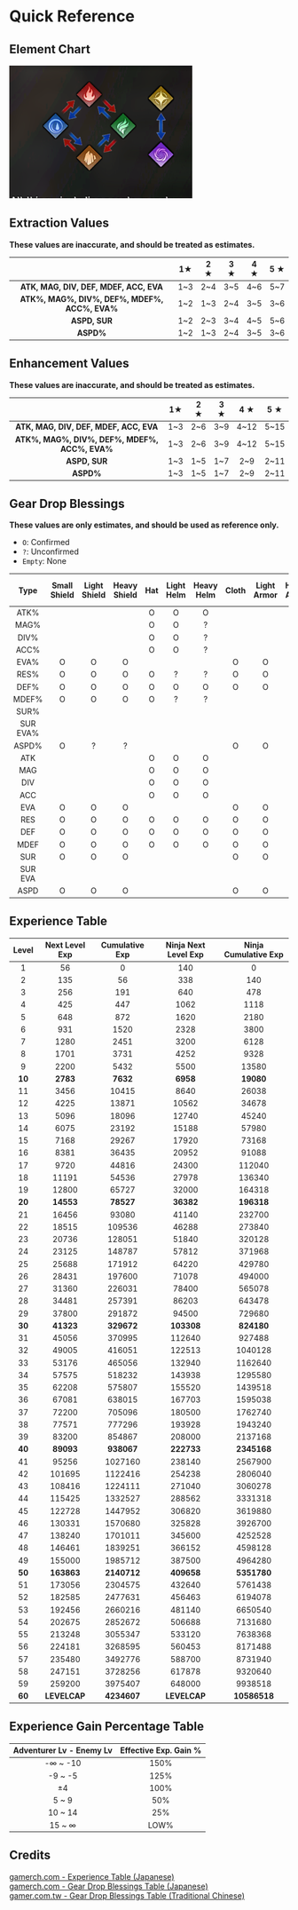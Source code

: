 # Quick Reference


## Element Chart

![Element Chart](./img/element-chart.png)

## Extraction Values

**These values are inaccurate, and should be treated as estimates.**

|                                               |  1★ | 2 ★ | 3 ★ | 4 ★ | 5 ★ |
|:---------------------------------------------:|:---:|:---:|:---:|:---:|:---:|
|     **ATK, MAG, DIV, DEF, MDEF, ACC, EVA**    | 1~3 | 2~4 | 3~5 | 4~6 | 5~7 |
| **ATK%, MAG%, DIV%, DEF%, MDEF%, ACC%, EVA%** | 1~2 | 1~3 | 2~4 | 3~5 | 3~6 |
|                 **ASPD, SUR**                 | 1~2 | 2~3 | 3~4 | 4~5 | 5~6 |
|                   **ASPD%**                   | 1~2 | 1~3 | 2~4 | 3~5 | 3~6 |

## Enhancement Values

**These values are inaccurate, and should be treated as estimates.**

|                                               |  1★ | 2 ★ | 3 ★ |  4 ★ |  5 ★ |
|:---------------------------------------------:|:---:|:---:|:---:|:----:|:----:|
|     **ATK, MAG, DIV, DEF, MDEF, ACC, EVA**    | 1~3 | 2~6 | 3~9 | 4~12 | 5~15 |
| **ATK%, MAG%, DIV%, DEF%, MDEF%, ACC%, EVA%** | 1~3 | 2~6 | 3~9 | 4~12 | 5~15 |
|                 **ASPD, SUR**                 | 1~3 | 1~5 | 1~7 |  2~9 | 2~11 |
|                   **ASPD%**                   | 1~3 | 1~5 | 1~7 |  2~9 | 2~11 |

## Gear Drop Blessings

**These values are only estimates, and should be used as reference only.**

* `O`: Confirmed
* `?`: Unconfirmed
* `Empty`: None

|   Type   | Small Shield | Light Shield | Heavy Shield | Hat | Light Helm | Heavy Helm | Cloth | Light Armor | Heavy Armor | Gloves | Light Gauntlets | Heavy Gauntlets | Shoes | Light Foot Armor | Heavy Foot Armor | Accessory |
|:--------:|:------------:|:------------:|:------------:|:---:|:----------:|:----------:|:-----:|:-----------:|:-----------:|:------:|:---------------:|:---------------:|:-----:|:----------------:|:----------------:|:---------:|
|   ATK%   |              |              |              |  O  |      O     |      O     |       |             |             |        |                 |                 |       |                  |                  |     O     |
|   MAG%   |              |              |              |  O  |      O     |      ?     |       |             |             |        |                 |                 |       |                  |                  |           |
|   DIV%   |              |              |              |  O  |      O     |      ?     |       |             |             |    O   |        O        |        ?        |       |                  |                  |     O     |
|   ACC%   |              |              |              |  O  |      O     |      ?     |       |             |             |    O   |        O        |        ?        |   O   |         ?        |         O        |     O     |
|   EVA%   |       O      |       O      |       O      |     |            |            |   O   |      O      |      O      |        |                 |                 |   O   |         O        |         O        |     ?     |
|   RES%   |       O      |       O      |       O      |  O  |      ?     |      ?     |   O   |      O      |      ?      |        |                 |                 |       |                  |                  |           |
|   DEF%   |       O      |       O      |       O      |  O  |      O     |      O     |   O   |      O      |      O      |        |                 |                 |       |                  |                  |     O     |
|   MDEF%  |       O      |       O      |       O      |  O  |      ?     |      ?     |       |             |             |        |                 |                 |       |                  |                  |           |
|   SUR%   |              |              |              |     |            |            |       |             |             |        |                 |                 |       |                  |                  |           |
| SUR EVA% |              |              |              |     |            |            |       |             |             |        |                 |                 |       |                  |                  |           |
|   ASPD%  |       O      |       ?      |       ?      |     |            |            |   O   |      O      |      ?      |        |                 |                 |   O   |         ?        |         ?        |     O     |
|    ATK   |              |              |              |  O  |      O     |      O     |       |             |             |    O   |        O        |        O        |       |                  |                  |     O     |
|    MAG   |              |              |              |  O  |      O     |      O     |       |             |             |    O   |        ?        |        ?        |       |                  |                  |     O     |
|    DIV   |              |              |              |  O  |      O     |      O     |       |             |             |    O   |        O        |        O        |       |                  |                  |     O     |
|    ACC   |              |              |              |  O  |      O     |      O     |       |             |             |    O   |        O        |        O        |   O   |         O        |         O        |     O     |
|    EVA   |       O      |       O      |       O      |     |            |            |   O   |      O      |      O      |        |                 |                 |   O   |         O        |         O        |     O     |
|    RES   |       O      |       O      |       O      |  O  |      O     |      O     |   O   |      O      |      ?      |        |                 |                 |   O   |         O        |         O        |           |
|    DEF   |       O      |       O      |       O      |  O  |      O     |      O     |   O   |      O      |      O      |    O   |        O        |        O        |   O   |         O        |         O        |     O     |
|   MDEF   |       O      |       O      |       O      |  O  |      O     |      O     |   O   |      O      |      O      |    O   |        O        |        O        |   O   |         O        |         O        |     O     |
|    SUR   |       O      |       O      |       O      |     |            |            |   O   |      O      |      ?      |        |                 |                 |       |                  |                  |     O     |
|  SUR EVA |              |              |              |     |            |            |       |             |             |        |                 |                 |       |                  |                  |           |
|   ASPD   |       O      |       O      |       O      |     |            |            |   O   |      O      |      ?      |        |                 |                 |   O   |         O        |         O        |     O     |

## Experience Table

|  Level | Next Level Exp | Cumulative Exp | Ninja Next Level Exp | Ninja Cumulative Exp |
|:------:|:--------------:|:--------------:|:--------------------:|:--------------------:|
|    1   |       56       |        0       |          140         |           0          |
|    2   |       135      |       56       |          338         |          140         |
|    3   |       256      |       191      |          640         |          478         |
|    4   |       425      |       447      |         1062         |         1118         |
|    5   |       648      |       872      |         1620         |         2180         |
|    6   |       931      |      1520      |         2328         |         3800         |
|    7   |      1280      |      2451      |         3200         |         6128         |
|    8   |      1701      |      3731      |         4252         |         9328         |
|    9   |      2200      |      5432      |         5500         |         13580        |
| **10** |    **2783**    |    **7632**    |       **6958**       |       **19080**      |
|   11   |      3456      |      10415     |         8640         |         26038        |
|   12   |      4225      |      13871     |         10562        |         34678        |
|   13   |      5096      |      18096     |         12740        |         45240        |
|   14   |      6075      |      23192     |         15188        |         57980        |
|   15   |      7168      |      29267     |         17920        |         73168        |
|   16   |      8381      |      36435     |         20952        |         91088        |
|   17   |      9720      |      44816     |         24300        |        112040        |
|   18   |      11191     |      54536     |         27978        |        136340        |
|   19   |      12800     |      65727     |         32000        |        164318        |
| **20** |    **14553**   |    **78527**   |       **36382**      |      **196318**      |
|   21   |      16456     |      93080     |         41140        |        232700        |
|   22   |      18515     |     109536     |         46288        |        273840        |
|   23   |      20736     |     128051     |         51840        |        320128        |
|   24   |      23125     |     148787     |         57812        |        371968        |
|   25   |      25688     |     171912     |         64220        |        429780        |
|   26   |      28431     |     197600     |         71078        |        494000        |
|   27   |      31360     |     226031     |         78400        |        565078        |
|   28   |      34481     |     257391     |         86203        |        643478        |
|   29   |      37800     |     291872     |         94500        |        729680        |
| **30** |    **41323**   |   **329672**   |      **103308**      |      **824180**      |
|   31   |      45056     |     370995     |        112640        |        927488        |
|   32   |      49005     |     416051     |        122513        |        1040128       |
|   33   |      53176     |     465056     |        132940        |        1162640       |
|   34   |      57575     |     518232     |        143938        |        1295580       |
|   35   |      62208     |     575807     |        155520        |        1439518       |
|   36   |      67081     |     638015     |        167703        |        1595038       |
|   37   |      72200     |     705096     |        180500        |        1762740       |
|   38   |      77571     |     777296     |        193928        |        1943240       |
|   39   |      83200     |     854867     |        208000        |        2137168       |
| **40** |    **89093**   |   **938067**   |      **222733**      |      **2345168**     |
|   41   |      95256     |     1027160    |        238140        |        2567900       |
|   42   |     101695     |     1122416    |        254238        |        2806040       |
|   43   |     108416     |     1224111    |        271040        |        3060278       |
|   44   |     115425     |     1332527    |        288562        |        3331318       |
|   45   |     122728     |     1447952    |        306820        |        3619880       |
|   46   |     130331     |     1570680    |        325828        |        3926700       |
|   47   |     138240     |     1701011    |        345600        |        4252528       |
|   48   |     146461     |     1839251    |        366152        |        4598128       |
|   49   |     155000     |     1985712    |        387500        |        4964280       |
| **50** |   **163863**   |   **2140712**  |      **409658**      |      **5351780**     |
|   51   |     173056     |     2304575    |        432640        |        5761438       |
|   52   |     182585     |     2477631    |        456463        |        6194078       |
|   53   |     192456     |     2660216    |        481140        |        6650540       |
|   54   |     202675     |     2852672    |        506688        |        7131680       |
|   55   |     213248     |     3055347    |        533120        |        7638368       |
|   56   |     224181     |     3268595    |        560453        |        8171488       |
|   57   |     235480     |     3492776    |        588700        |        8731940       |
|   58   |     247151     |     3728256    |        617878        |        9320640       |
|   59   |     259200     |     3975407    |        648000        |        9938518       |
| **60** |  **LEVELCAP**  |   **4234607**  |     **LEVELCAP**     |     **10586518**     |

## Experience Gain Percentage Table

| Adventurer Lv - Enemy Lv | Effective Exp. Gain % |
|:------------------------:|:---------------------:|
|         -∞ ~ -10         |         150%          |
|         -9 ~ -5          |         125%          |
|              ±4          |         100%          |
|          5 ~ 9           |          50%          |
|         10 ~ 14          |          25%          |
|         15 ~ ∞           |         LOW%          |

## Credits

[gamerch.com - Experience Table (Japanese)](https://gamerch.com/wizardry-daphne/877807)  
[gamerch.com - Gear Drop Blessings Table (Japanese)](https://gamerch.com/wizardry-daphne/877484)  
[gamer.com.tw - Gear Drop Blessings Table (Traditional Chinese)](https://forum.gamer.com.tw/C.php?bsn=70180&snA=384&tnum=7https://forum.gamer.com.tw/C.php?bsn=70180&snA=384&tnum=7)  